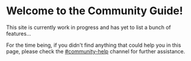 # Welcome to the Community Guide!

This site is currently work in progress and has yet to list a bunch of features...

For the time being, if you didn't find anything that could help you in this page, please check the [#community-help](https://canary.discord.com/channels/743013350446989442/1061355081741631558) channel for further assistance.

